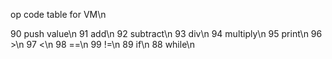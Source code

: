 op code table for VM\n

90	push value\n
91	add\n
92	subtract\n
93	div\n
94	multiply\n
95	print\n
96	>\n
97	<\n
98	==\n
99	!=\n
89	if\n
88	while\n

